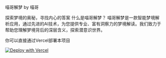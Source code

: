 喵哥解梦 by 喵哥

探索梦境的奥秘，寻找内心的答案
什么是喵哥解梦？
喵哥解梦是一款智能梦境解析应用，通过先进的AI技术，为您提供专业、富有洞察力的梦境解读。我们致力于帮助您理解梦境背后的深层含义，探索潜意识世界。

你可以直接通过Vercel部署本项目

[![Deploy with Vercel](https://vercel.com/button)](https://vercel.com/new/clone?repository-url=https://github.com/guioalis/miaogejiemen)
